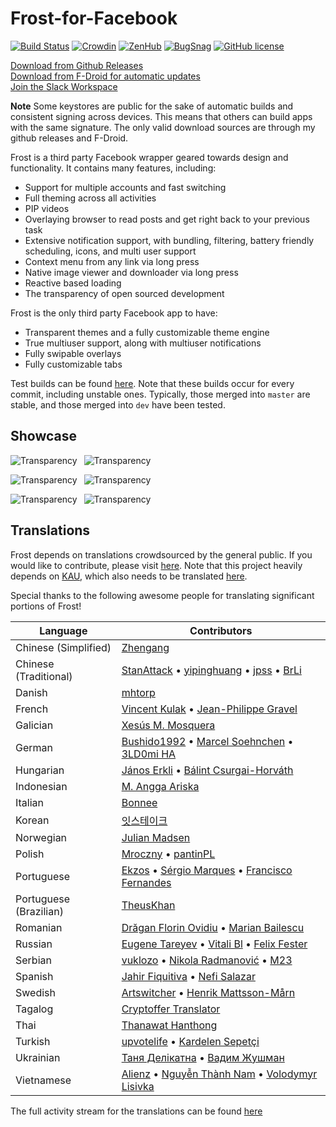 # Frost-for-Facebook

[![Build Status](https://travis-ci.org/AllanWang/Frost-for-Facebook.svg?branch=dev)](https://travis-ci.org/AllanWang/Frost-for-Facebook)
[![Crowdin](https://d322cqt584bo4o.cloudfront.net/frost-for-facebook/localized.svg)](https://crowdin.com/project/frost-for-facebook)
[![ZenHub](https://img.shields.io/badge/Shipping%20faster%20with-ZenHub-45529A.svg)](https://app.zenhub.com/workspace/o/allanwang/frost-for-facebook/boards)
[![BugSnag](https://img.shields.io/badge/Bug%20tracking%20with-BugSnag-37C2D9.svg)](https://www.bugsnag.com/)
[![GitHub license](https://img.shields.io/badge/license-GPL--v3-blue.svg)](https://raw.githubusercontent.com/AllanWang/Frost-for-Facebook/dev/LICENSE)

[Download from Github Releases](https://github.com/AllanWang/Frost-for-Facebook/releases) <br/>
[Download from F-Droid for automatic updates](https://f-droid.org/packages/com.pitchedapps.frost/) <br/>
[Join the Slack Workspace](https://frost-slack.allanwang.ca)

**Note** Some keystores are public for the sake of automatic builds and consistent signing across devices.
This means that others can build apps with the same signature. The only valid download sources are through my github releases and F-Droid.

Frost is a third party Facebook wrapper geared towards design and functionality.
It contains many features, including:
* Support for multiple accounts and fast switching
* Full theming across all activities
* PIP videos
* Overlaying browser to read posts and get right back to your previous task
* Extensive notification support, with bundling, filtering, battery friendly scheduling, icons, and multi user support
* Context menu from any link via long press
* Native image viewer and downloader via long press
* Reactive based loading
* The transparency of open sourced development

Frost is the only third party Facebook app to have:
* Transparent themes and a fully customizable theme engine
* True multiuser support, along with multiuser notifications
* Fully swipable overlays
* Fully customizable tabs

Test builds can be found [here](https://github.com/AllanWang/Frost-for-Facebook-APK-Builder/releases).
Note that these builds occur for every commit, including unstable ones.
Typically, those merged into `master` are stable, and those merged into `dev` have been tested.

## Showcase

![Transparency](https://raw.githubusercontent.com/AllanWang/Storage-Hub/master/frost/screenshots/thumbnails/frost_themes.png)&ensp;
![Transparency](https://raw.githubusercontent.com/AllanWang/Storage-Hub/master/frost/screenshots/thumbnails/frost_glass.png)

![Transparency](https://raw.githubusercontent.com/AllanWang/Storage-Hub/master/frost/screenshots/thumbnails/frost_multi_accounts.png)&ensp;
![Transparency](https://raw.githubusercontent.com/AllanWang/Storage-Hub/master/frost/screenshots/thumbnails/frost_pip.png)

![Transparency](https://raw.githubusercontent.com/AllanWang/Storage-Hub/master/frost/screenshots/thumbnails/frost_swipe.png)&ensp;
![Transparency](https://raw.githubusercontent.com/AllanWang/Storage-Hub/master/frost/screenshots/thumbnails/frost_quick_links.png)

## Translations

Frost depends on translations crowdsourced by the general public.
If you would like to contribute, please visit [here](https://crwd.in/frost-for-facebook).
Note that this project heavily depends on [KAU](https://github.com/AllanWang/KAU), which also needs to be translated [here](https://crwd.in/kotlin-android-utils).

Special thanks to the following awesome people for translating significant portions of Frost!

| Language | Contributors |
|----------|--------------|
| Chinese (Simplified) | [Zhengang](https://crowdin.com/profile/Zhengang) |
| Chinese (Traditional) | [StanAttack](https://crowdin.com/profile/StanAttack) &bull; [yipinghuang](https://crowdin.com/profile/yipinghuang) &bull; [jpss](https://crowdin.com/profile/jpss) &bull; [BrLi](https://crowdin.com/profile/brli) |
| Danish | [mhtorp](https://crowdin.com/profile/mhtorp) |
| French | [Vincent Kulak](https://github.com/VonOx) &bull; [Jean-Philippe Gravel](https://crowdin.com/profile/wokija) |
| Galician | [Xesús M. Mosquera](https://twitter.com/xesusmmc?lang=en) |
| German | [Bushido1992](https://forum.xda-developers.com/member.php?u=5179246) &bull; [Marcel Soehnchen](https://crowdin.com/profile/msoehnchen) &bull; [3LD0mi HA](https://forum.xda-developers.com/member.php?u=5860523) |
| Hungarian | [János Erkli](https://crowdin.com/profile/erklijani0521) &bull; [Bálint Csurgai-Horváth](https://crowdin.com/profile/cshbalint) |
| Indonesian | [M. Angga Ariska](https://www.youtube.com/channel/UCkqMw81s2aw7bYO-U2YhD7w) |
| Italian | [Bonnee](https://github.com/Bonnee) |
| Korean | [잇스테이크](https://crowdin.com/profile/bexco2010) |
| Norwegian | [Julian Madsen](https://crowdin.com/profile/julianmadsen1) |
| Polish | [Mroczny](https://crowdin.com/profile/Mroczny) &bull; [pantinPL](https://crowdin.com/profile/pantinPL) |
| Portuguese | [Ekzos](https://crowdin.com/profile/Ekzos) &bull; [Sérgio Marques](https://crowdin.com/profile/smarquespt) &bull; [Francisco Fernandes](https://crowdin.com/profile/alex2fernandes) |
| Portuguese (Brazilian) | [TheusKhan](https://crowdin.com/profile/TheusKhan) |
| Romanian | [Drăgan Florin Ovidiu](https://crowdin.com/profile/ovidiudragan2012) &bull; [Marian Bailescu](https://crowdin.com/profile/marianbailescu) |
| Russian | [Eugene Tareyev](https://crowdin.com/profile/haired) &bull; [Vitali Bl](https://crowdin.com/profile/vital0000000) &bull; [Felix Fester](https://crowdin.com/profile/slendy00880) |
| Serbian | [vuklozo](https://crowdin.com/profile/vuklozo) &bull; [Nikola Radmanović](https://crowdin.com/profile/nikoladradmanovic) &bull; [M23](https://crowdin.com/profile/M23) |
| Spanish | [Jahir Fiquitiva](https://jahirfiquitiva.me/) &bull; [Nefi Salazar](https://plus.google.com/u/0/105547968033551087431) |
| Swedish | [Artswitcher](https://crowdin.com/profile/Artswitcher) &bull; [Henrik Mattsson-Mårn](https://crowdin.com/profile/rchk) |
| Tagalog | [Cryptoffer Translator](https://crowdin.com/profile/toffer0219) |
| Thai | [Thanawat Hanthong](https://crowdin.com/profile/peet6015) |
| Turkish | [upvotelife](https://crowdin.com/profile/upvotelife) &bull; [Kardelen Sepetçi](https://crowdin.com/profile/kardeland) |
| Ukrainian | [Таня Делікатна](https://crowdin.com/profile/delikatna_i) &bull; [Вадим Жушман](https://crowdin.com/profile/android54544) |
| Vietnamese | [Alienz](https://crowdin.com/profile/alienyd) &bull; [Nguyễn Thành Nam](https://crowdin.com/profile/nguyenthanhnam_246) &bull; [Volodymyr Lisivka](https://crowdin.com/profile/vlisivka) |

The full activity stream for the translations can be found [here](https://crowdin.com/project/frost-for-facebook/activity_stream)